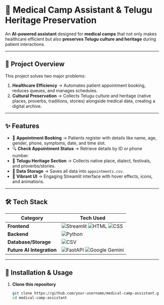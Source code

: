 # 🌿 Medical Camp Assistant & Telugu Heritage Preservation  

An **AI-powered assistant** designed for **medical camps** that not only makes healthcare efficient but also **preserves Telugu culture and heritage** during patient interactions.  

---

## 📖 Project Overview  

This project solves two major problems:  

1. **Healthcare Efficiency** → Automates patient appointment booking, reduces queues, and manages schedules.  
2. **Cultural Preservation** → Collects Telugu culture and heritage (native places, proverbs, traditions, stories) alongside medical data, creating a digital archive.  

---

## ✨ Features  

- 📝 **Appointment Booking** → Patients register with details like name, age, gender, phone, symptoms, date, and time slot.  
- 🔍 **Check Appointment Status** → Retrieve details by ID or phone number.  
- 🌸 **Telugu Heritage Section** → Collects native place, dialect, festivals, and proverbs/stories.  
- 📂 **Data Storage** → Saves all data into `appointments.csv`.  
- 🎨 **Vibrant UI** → Engaging Streamlit interface with hover effects, icons, and animations.  

---

## 🛠️ Tech Stack  

| Category   | Tech Used |
|------------|-----------|
| **Frontend** | ![Streamlit](https://img.shields.io/badge/Streamlit-FF4B4B?style=for-the-badge&logo=streamlit&logoColor=white) ![HTML](https://img.shields.io/badge/HTML5-E34F26?style=for-the-badge&logo=html5&logoColor=white) ![CSS](https://img.shields.io/badge/CSS-1572B6?style=for-the-badge&logo=css3&logoColor=white) |
| **Backend**  | ![Python](https://img.shields.io/badge/Python-3776AB?style=for-the-badge&logo=python&logoColor=white) |
| **Database/Storage** | ![CSV](https://img.shields.io/badge/CSV-217346?style=for-the-badge&logo=microsoft-excel&logoColor=white) |
| **Future AI Integration** | ![FastAPI](https://img.shields.io/badge/FastAPI-009688?style=for-the-badge&logo=fastapi&logoColor=white) ![Google Gemini](https://img.shields.io/badge/Gemini_AI-4285F4?style=for-the-badge&logo=google&logoColor=white) |

---

## 🚀 Installation & Usage  

1. **Clone this repository**  
   ```bash
   git clone https://github.com/your-username/medical-camp-assistant.git
   cd medical-camp-assistant
